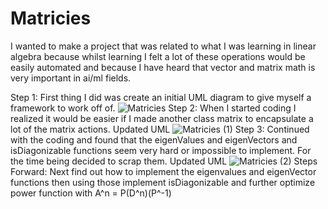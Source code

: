 # Matricies

I wanted to make a project that was related to what I was learning in linear algebra because whilst learning I felt a lot of these operations would be easily automated and because I have heard that vector and matrix math is very important in ai/ml fields.

Step 1: First thing I did was create an initial UML diagram to give myself a framework to work off of.
![Matricies](https://user-images.githubusercontent.com/122247691/211240000-6f0c4b92-6554-4694-a54e-3f8df10b7145.png)
Step 2:  When I started coding I realized it would be easier if I made another class matrix to encapsulate a lot of the matrix actions.
Updated UML
![Matricies (1)](https://user-images.githubusercontent.com/122247691/211239998-7531ba97-8d5f-4149-9509-5314a7476bed.png)
Step 3: Continued with the coding and found that the eigenValues and eigenVectors and isDiagonizable functions seem very hard or impossible to implement. For the time being decided to scrap them.
Updated UML
![Matricies (2)](https://user-images.githubusercontent.com/122247691/211240001-60b351f8-4b65-41a0-a219-91405d40f8b7.png)
Steps Forward: Next find out how to implement the eigenvalues and eigenVector functions then using those implement isDiagonizable and further optimize power function with A^n = P(D^n)(P^-1)
